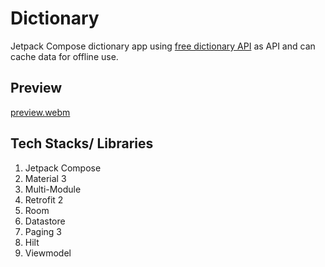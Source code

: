 # Dictionary
Jetpack Compose dictionary app using [free dictionary API](https://dictionaryapi.dev/) as API and can cache data for offline use.
## Preview
[preview.webm](https://github.com/ErayAgdogan/Dictionary/assets/124050694/77391711-e364-4f1b-887d-b7ee4d7e65ab)
## Tech Stacks/ Libraries
1. Jetpack Compose
1. Material 3
1. Multi-Module
1. Retrofit 2
1. Room
1. Datastore
1. Paging 3
1. Hilt
1. Viewmodel
